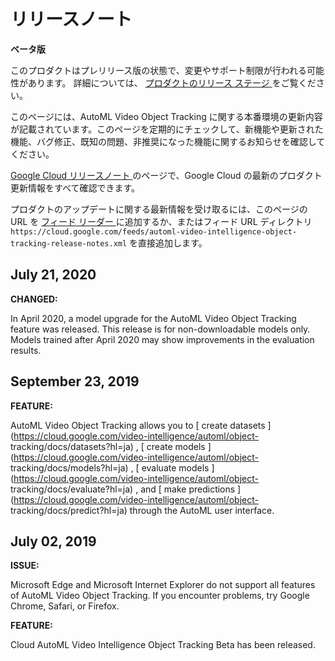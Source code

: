 #  リリースノート

**ベータ版**

このプロダクトはプレリリース版の状態で、変更やサポート制限が行われる可能性があります。 詳細については、 [ プロダクトのリリース ステージ
](https://cloud.google.com/products?hl=ja#product-launch-stages) をご覧ください。

このページには、AutoML Video Object Tracking
に関する本番環境の更新内容が記載されています。このページを定期的にチェックして、新機能や更新された機能、バグ修正、既知の問題、非推奨になった機能に関するお知らせを確認してください。

[ Google Cloud リリースノート ](https://cloud.google.com/release-notes?hl=ja)
のページで、Google Cloud の最新のプロダクト更新情報をすべて確認できます。

プロダクトのアップデートに関する最新情報を受け取るには、このページの URL を [ フィード リーダー
](https://wikipedia.org/wiki/Comparison_of_feed_aggregators) に追加するか、またはフィード
URL ディレクトリ ` https://cloud.google.com/feeds/automl-video-intelligence-object-
tracking-release-notes.xml ` を直接追加します。

##  July 21, 2020

**CHANGED:**

In April 2020, a model upgrade for the AutoML Video Object Tracking feature
was released. This release is for non-downloadable models only. Models trained
after April 2020 may show improvements in the evaluation results.

##  September 23, 2019

**FEATURE:**

AutoML Video Object Tracking allows you to [ create datasets
](https://cloud.google.com/video-intelligence/automl/object-
tracking/docs/datasets?hl=ja) , [ create models
](https://cloud.google.com/video-intelligence/automl/object-
tracking/docs/models?hl=ja) , [ evaluate models
](https://cloud.google.com/video-intelligence/automl/object-
tracking/docs/evaluate?hl=ja) , and [ make predictions
](https://cloud.google.com/video-intelligence/automl/object-
tracking/docs/predict?hl=ja) through the AutoML user interface.

##  July 02, 2019

**ISSUE:**

Microsoft Edge and Microsoft Internet Explorer do not support all features of
AutoML Video Object Tracking. If you encounter problems, try Google Chrome,
Safari, or Firefox.

**FEATURE:**

Cloud AutoML Video Intelligence Object Tracking Beta has been released.

